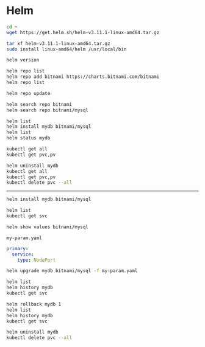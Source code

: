 # Helm

```bash
cd ~
wget https://get.helm.sh/helm-v3.11.1-linux-amd64.tar.gz
```

```bash
tar xf helm-v3.11.1-linux-amd64.tar.gz
sudo install linux-amd64/helm /usr/local/bin
```

```bash
helm version
```

```bash
helm repo list
helm repo add bitnami https://charts.bitnami.com/bitnami
helm repo list
```

```bash
helm repo update
```

```bash
helm search repo bitnami
helm search repo bitnami/mysql
```

```bash
helm list
helm install mydb bitnami/mysql
helm list
helm status mydb
```

```bash
kubectl get all
kubectl get pvc,pv
```

```bash
helm uninstall mydb
kubectl get all
kubectl get pvc,pv
kubectl delete pvc --all
```

---

```bash
helm install mydb bitnami/mysql
```

```bash
helm list
kubectl get svc
```

```bash
helm show values bitnami/mysql
```

`my-param.yaml`
```yaml
primary:
  service:
    type: NodePort
```

```bash
helm upgrade mydb bitnami/mysql -f my-param.yaml
```

```bash
helm list
helm history mydb
kubectl get svc
```

```bash
helm rollback mydb 1
helm list
helm history mydb
kubectl get svc
```

```bash
helm uninstall mydb
kubectl delete pvc --all
```


